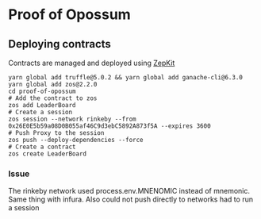 # Proof of Opossum
## Deploying contracts
Contracts are managed and deployed using [ZepKit](https://docs.zeppelinos.org/docs/zepkit.html)

``` shell
yarn global add truffle@5.0.2 && yarn global add ganache-cli@6.3.0
yarn global add zos@2.2.0
cd proof-of-opossum
# Add the contract to zos
zos add LeaderBoard
# Create a session
zos session --network rinkeby --from 0x26E0E5b59a08D0B055af46C9d3ebC5892A873f5A --expires 3600
# Push Proxy to the session
zos push --deploy-dependencies --force
# Create a contract
zos create LeaderBoard
```

### Issue
The rinkeby network used process.env.MNENOMIC instead of mnemonic. Same thing
with infura. Also could not push directly to networks had to run a session
